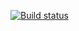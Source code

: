 [![Build status](https://ci.appveyor.com/api/projects/status/6184w9eptdg55e9f?svg=true)](https://ci.appveyor.com/project/powodok/postmanecho1)



